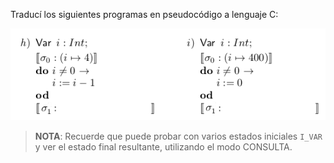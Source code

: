 Traducí los siguientes programas en pseudocódigo a lenguaje C:

<img src="https://raw.githubusercontent.com/algo1-unc/mumuki-guia-c-laboratorio-1-imperativa-algo-1-unc/master/assets/2020-10-11-005111_552x219_scrot_1603320712765.png" alt="2020-10-11-005111_552x219_scrot_1603320712765.png" width="auto" height="auto">

>**NOTA**: Recuerde que puede probar con varios estados iniciales `I_VAR` y ver el estado final resultante, utilizando el modo CONSULTA.